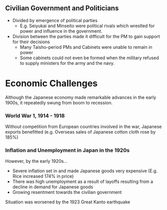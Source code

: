## Civilian Government and Politicians

- Divided by emergence of political parties
    - E.g. Seiyukai and Minseito were political rivals which wrestled for power and influence in the government.
- Division between the parties made it difficult for the PM to gain support for their decisions
    - Many Taisho-period PMs and Cabinets were unable to remain in power
    - Some cabinets could not even be formed when the military refused to supply ministers for the army and the navy.

# Economic Challenges

Although the Japanese economy made remarkable advances in the early 1900s, it repeatedly swung from boom to recession.

### World War 1, 1914 - 1918

Without competition from European countries involved in the war, Japanese exports benefitted (e.g. Overseas sales of Japanese cotton cloth rose by 185%)

### Inflation and Unemployment in Japan in the 1920s

However, by the early 1920s…

- Severe inflation set in and made Japanese goods very expensive (E.g. Rice increased 174% in price)
- There was high unemployment as a result of layoffs resulting from a decline in demand for Japanese goods
- Growing resentment towards the civilian government

Situation was worsened by the 1923 Great Kanto earthquake

